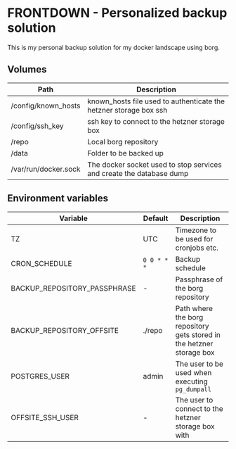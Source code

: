 # FRONTDOWN - Personalized backup solution

This is my personal backup solution for my docker landscape using borg.

## Volumes

| Path                 | Description                                                          |
| -------------------- | -------------------------------------------------------------------- |
| /config/known_hosts  | known_hosts file used to authenticate the hetzner storage box ssh    |
| /config/ssh_key      | ssh key to connect to the hetzner storage box                        |
| /repo                | Local borg repository                                                |
| /data                | Folder to be backed up                                               |
| /var/run/docker.sock | The docker socket used to stop services and create the database dump |

## Environment variables

| Variable                     | Default     | Description                                                           |
| ---------------------------- | ----------- | --------------------------------------------------------------------- |
| TZ                           | UTC         | Timezone to be used for cronjobs etc.                                 |
| CRON_SCHEDULE                | `0 0 * * *` | Backup schedule                                                       |
| BACKUP_REPOSITORY_PASSPHRASE | -           | Passphrase of the borg repository                                     |
| BACKUP_REPOSITORY_OFFSITE    | ./repo      | Path where the borg repository gets stored in the hetzner storage box |
| POSTGRES_USER                | admin       | The user to be used when executing `pg_dumpall`                       |
| OFFSITE_SSH_USER             | -           | The user to connect to the hetzner storage box with                   |
